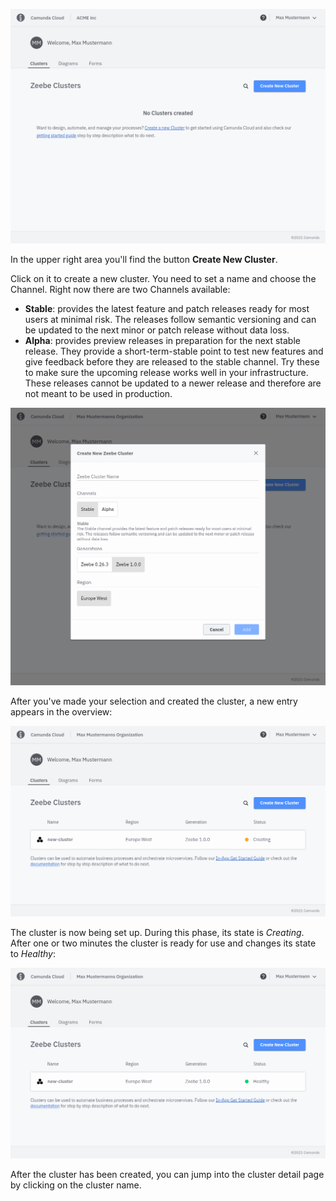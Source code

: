 ---
---

![cluster-creating](./img/cluster-overview-empty.png)

In the upper right area you'll find the button **Create New Cluster**.

Click on it to create a new cluster. You need to set a name and choose the Channel. Right now there are two Channels available:

- **Stable**: provides the latest feature and patch releases ready for most users at minimal risk. The releases follow semantic versioning and can be updated to the next minor or patch release without data loss.
- **Alpha**: provides preview releases in preparation for the next stable release. They provide a short-term-stable point to test new features and give feedback before they are released to the stable channel. Try these to make sure the upcoming release works well in your infrastructure. These releases cannot be updated to a newer release and therefore are not meant to be used in production.

![cluster-creating-modal](./img/cluster-creating-modal.png)

After you've made your selection and created the cluster, a new entry appears in the overview:

![cluster-creating](./img/cluster-overview-new-cluster-creating.png)

The cluster is now being set up. During this phase, its state is _Creating_. After one or two minutes the cluster is ready for use and changes its state to _Healthy_:

![cluster-healthy](./img/cluster-overview-new-cluster-healthy.png)

After the cluster has been created, you can jump into the cluster detail page by clicking on the cluster name.
